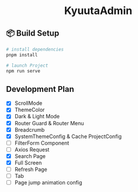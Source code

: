 <h1 align="center">KyuutaAdmin</h1>

## 📦 Build Setup

```bash
# install dependencies
pnpm install

# launch Project
npm run serve
```

## Development Plan

- [x] ScrollMode
- [x] ThemeColor
- [x] Dark & Light Mode
- [x] Router Guard & Router Menu
- [x] Breadcrumb
- [x] SystemThemeConfig & Cache ProjectConfig
- [ ] FilterForm Component
- [ ] Axios Request
- [x] Search Page
- [x] Full Screen
- [ ] Refresh Page
- [ ] Tab
- [ ] Page jump animation config
